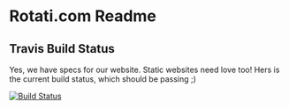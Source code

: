 # Rotati.com Readme

## Travis Build Status

Yes, we have specs for our website. Static websites need love too! Hers is the current build status, which should be passing ;)

[![Build Status](https://travis-ci.org/rotati/rotati.github.io.svg?branch=source)](https://travis-ci.org/rotati/rotati.github.io)

